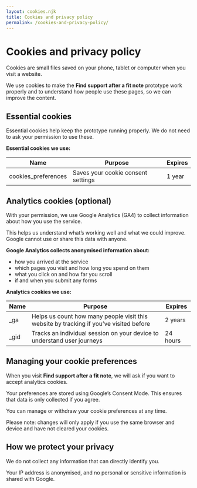 ```yaml
---
layout: cookies.njk
title: Cookies and privacy policy
permalink: /cookies-and-privacy-policy/
---
```


# Cookies and privacy policy

Cookies are small files saved on your phone, tablet or computer when you visit a website.

We use cookies to make the **Find support after a fit note** prototype work properly and to understand how people use these pages, so we can improve the content.

## Essential cookies

Essential cookies help keep the prototype running properly. We do not need to ask your permission to use these.

**Essential cookies we use:**

| Name                | Purpose                            | Expires |
|---------------------|------------------------------------|---------|
| cookies_preferences | Saves your cookie consent settings | 1 year  |

## Analytics cookies (optional)

With your permission, we use Google Analytics (GA4) to collect information about how you use the service.

This helps us understand what’s working well and what we could improve. Google cannot use or share this data with anyone.

**Google Analytics collects anonymised information about:**
- how you arrived at the service
- which pages you visit and how long you spend on them
- what you click on and how far you scroll
- if and when you submit any forms

**Analytics cookies we use:**

| Name | Purpose                                                                                | Expires  |
|------|----------------------------------------------------------------------------------------|----------|
| _ga  | Helps us count how many people visit this website by tracking if you’ve visited before | 2 years  |
| _gid | Tracks an individual session on your device to understand user journeys                | 24 hours |

## Managing your cookie preferences

When you visit **Find support after a fit note**, we will ask if you want to accept analytics cookies.

Your preferences are stored using Google’s Consent Mode. This ensures that data is only collected if you agree.

You can manage or withdraw your cookie preferences at any time.

Please note: changes will only apply if you use the same browser and device and have not cleared your cookies.

## How we protect your privacy

We do not collect any information that can directly identify you.

Your IP address is anonymised, and no personal or sensitive information is shared with Google.
